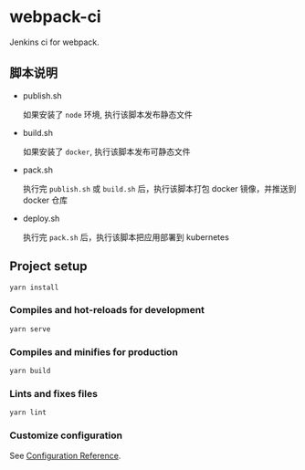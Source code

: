 # webpack-ci
Jenkins ci for webpack.

## 脚本说明

- publish.sh

  如果安装了 `node` 环境, 执行该脚本发布静态文件
  
- build.sh

  如果安装了 `docker`, 执行该脚本发布可静态文件

- pack.sh

  执行完 `publish.sh` 或 `build.sh` 后，执行该脚本打包 docker 镜像，并推送到 docker 仓库

- deploy.sh

  执行完 `pack.sh` 后，执行该脚本把应用部署到 kubernetes
  
## Project setup
```
yarn install
```

### Compiles and hot-reloads for development
```
yarn serve
```

### Compiles and minifies for production
```
yarn build
```

### Lints and fixes files
```
yarn lint
```

### Customize configuration
See [Configuration Reference](https://cli.vuejs.org/config/).
